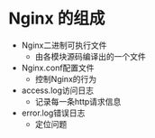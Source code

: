 # Nginx 的组成

- Nginx二进制可执行文件
    - 由各模块源码编译出的一个文件  
- Nginx.conf配置文件
    - 控制Nginx的行为 
- access.log访问日志
    - 记录每一条http请求信息
- error.log错误日志
    - 定位问题 
